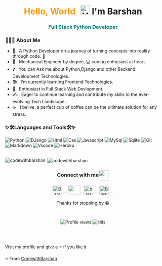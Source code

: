 <h1 align="center"><font color="#ff9900">Hello, World</font> <img src='https://raw.githubusercontent.com/iampavangandhi/iampavangandhi/master/gifs/Hi.gif' alt="Hi" style="width: 30px;margin-left: 10px;"> I'm Barshan</h1>

<h3 align="center"><font color="teal">Full Stack Python Developer</font></h3>
<h3> 👨🏻‍💻 About Me </h3>

- 🔭 &nbsp; A Python Developer on a journey of turning concepts into reality through code. 🐍
- 🔧 &nbsp; Mechanical Engineer by degree, 💻 coding enthusiast at heart.
- ❓ &nbsp; You can Ask me about Python,Django and other Backend Development Technologies.
- 📚 &nbsp; I’m currently learning Frontend Technologies.
- 🌱 &nbsp; Enthusiast  in Full Stack Web Devlopment.
- ✍️ &nbsp; Eager to continue learning and contribute my skills to the ever-evolving Tech Landscape .
- ☕ &nbsp; I belive, a perfect cup of coffee can be the ultimate solution for any stress. 


<h3 align="left">✨🛠️Languages and Tools🛠️✨</h3>

![Python](https://img.shields.io/badge/Python-306998?style=for-the-badge&logo=python&logoColor=FFD43B)
![DJango](https://img.shields.io/badge/Django-092E20?style=for-the-badge&logo=django&logoColor=white)
![Html](https://img.shields.io/badge/HTML5-E34F26?style=flat&logo=html5&logoColor=white)
![Css](https://img.shields.io/badge/CSS3-1572B6?style=flat&logo=css3&logoColor=white)
![Javascript](https://img.shields.io/badge/JavaScript-323330?style=flat&logo=javascript&logoColor=F7DF1E)
![MySql](https://img.shields.io/badge/MySql-07405E?style=flat&logo=mysql&logoColor=white)
![Sqlite](https://img.shields.io/badge/SQLite-07405E?style=flat&logo=sqlite&logoColor=white)
![Git](https://img.shields.io/badge/GIT-E44C30?style=flat&logo=git&logoColor=white)
![Markdown](https://img.shields.io/badge/Markdown-000000?style=flat&logo=markdown&logoColor=white)
![Vscode](https://img.shields.io/badge/Visual_Studio_Code-0078D4?style=flat&logo=visual%20studio%20code&logoColor=white)
![Heroku](https://img.shields.io/badge/Heroku-430098?style=flat&logo=heroku&logoColor=white)
 <br/>
  <br/>
<p><img align="left" src="https://github-readme-stats.vercel.app/api/top-langs?username=codewithbarshan&show_icons=true&locale=en&layout=compact" alt="codewithbarshan" /></p>
<p>&nbsp;<img align="center" src="https://github-readme-stats.vercel.app/api?username=codewithbarshan&show_icons=true&locale=en" alt="codewithbarshan" /></p>

<div align="center">
  <h3 align="center">Connect with me<img align="center" src="https://github.com/rajput2107/rajput2107/blob/master/Assets/Handshake.gif" height="33px" /></h3> 
</div>
<p align="center">
 <a href="https://www.linkedin.com/in/barshan-mukherjee" target="blank">
  <img align="center" alt="Barshan Mukherjee" width="30px" src="https://www.vectorlogo.zone/logos/linkedin/linkedin-icon.svg" /> &nbsp; &nbsp;
 </a>
 <a href="https://bio.link/barshanmukherjee" target="blank">
     <img align="center" src="https://cdn.dribbble.com/users/8121946/screenshots/15795739/media/4ff2f4d13f3a0b988f226ec66021ac81.png?resize=800x600&vertical=center"
         height="30" width="40" /> &nbsp;
  </a>   
 <a href="https://instagram.com/barshan__mukherjee?igshid=OTk0YzhjMDVlZA==" target="blank">
  <img align="center" alt="barshan_mukherjee" width="30px" src="https://www.vectorlogo.zone/logos/instagram/instagram-icon.svg" /> &nbsp; &nbsp;
 </a>
 <a href="https://twitter.com/BarshanMukherj4" target="blank">
  <img align="center" alt="Barshan Mukherjee" width="30px" src="https://www.vectorlogo.zone/logos/twitter/twitter-official.svg" /> &nbsp; &nbsp;
 </a>
 <br/>
  <br/>
  Thanks for stopping by 😁<br/>
</p>
<br/>
<p 
<p align="center">
  <img alt="Profile views" src="https://komarev.com/ghpvc/?username=SP-XD&style=flat&color=orange&label=PROFILE+VIEWS" />
  <img alt="Hits" src="https://hits.seeyoufarm.com/api/count/incr/badge.svg?url=https%3A%2F%2Fgithub.com%2FSP-XD&count_bg=%2379C83D&title_bg=%23555555&icon=mediafire.svg&icon_color=%23E7E7E7&title=HITS&edge_flat=false" />
</p>
<br/>
<p>
 <br/>
Visit my profile and give a ⭐️ if you like it</p>

⭐️ From [CodewithBarshan](https://github.com/CodewithBarshan)

